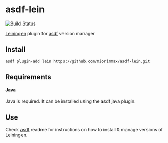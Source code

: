 # asdf-lein

[![Build Status](https://travis-ci.org/miorimmax/asdf-lein.svg?branch=master)](https://travis-ci.org/miorimmax/asdf-lein)

[Leiningen](https://leiningen.org/) plugin for [asdf](https://github.com/asdf-vm/asdf) version manager

## Install

```shell
asdf plugin-add lein https://github.com/miorimmax/asdf-lein.git
```

## Requirements

#### Java

Java is required. It can be installed using the asdf java plugin.

## Use

Check [asdf](https://github.com/asdf-vm/asdf) readme for instructions on how to install & manage versions of Leiningen.
